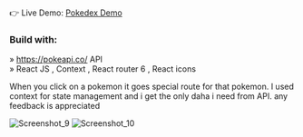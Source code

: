 👉 Live Demo: <a href='https://pokemon-api-react-zeta.vercel.app/'>Pokedex Demo</a>

<h3>Build with:</h3>

» https://pokeapi.co/ API <br/>
» React JS , Context , React router 6 , React icons

When you click on a pokemon it goes special route for that pokemon. I used context for state management and i get the only daha i need from API. any feedback is appreciated

![Screenshot_9](https://github.com/mustafa-kalayci/pokemon-api-react/assets/87584628/d314d50d-5710-47df-9d0b-3d46808ad8b3)
![Screenshot_10](https://github.com/mustafa-kalayci/pokemon-api-react/assets/87584628/ee8ada0f-efdc-417b-860d-d828d48beede)
